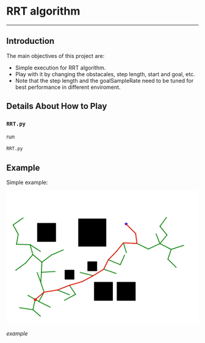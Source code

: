 # **RRT algorithm** 
---

[//]: # (Image References)

[image1]: ./RRT.png



## Introduction


The main objectives of this project are:
* Simple execution for RRT algorithm.
* Play with it by changing the obstacales, step length, start and goal, etc. 
* Note that the step length and the goalSampleRate need to be tuned for best performance in different enviroment.


## Details About How to Play

### `RRT.py`

run

```sh
RRT.py
```

## Example

Simple example:

![alt text][image1]


_example_
